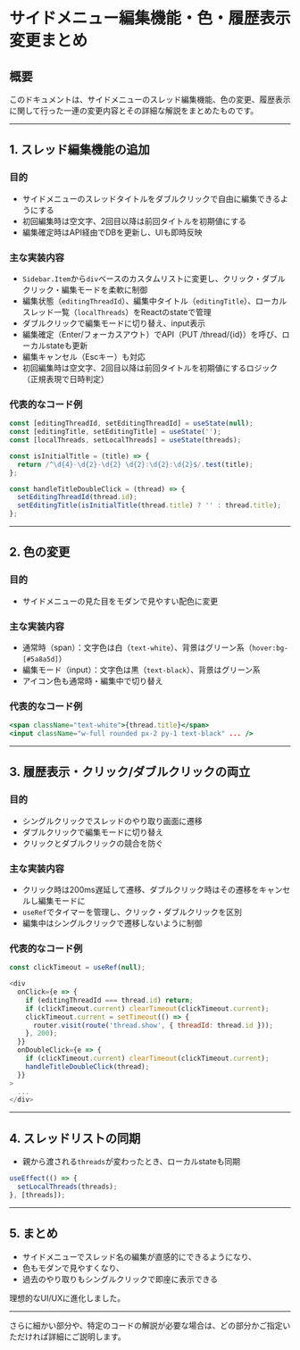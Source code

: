# サイドメニュー編集機能・色・履歴表示 変更まとめ

## 概要
このドキュメントは、サイドメニューのスレッド編集機能、色の変更、履歴表示に関して行った一連の変更内容とその詳細な解説をまとめたものです。

---

## 1. スレッド編集機能の追加

### 目的
- サイドメニューのスレッドタイトルをダブルクリックで自由に編集できるようにする
- 初回編集時は空文字、2回目以降は前回タイトルを初期値にする
- 編集確定時はAPI経由でDBを更新し、UIも即時反映

### 主な実装内容
- `Sidebar.Item`から`div`ベースのカスタムリストに変更し、クリック・ダブルクリック・編集モードを柔軟に制御
- 編集状態（`editingThreadId`）、編集中タイトル（`editingTitle`）、ローカルスレッド一覧（`localThreads`）をReactのstateで管理
- ダブルクリックで編集モードに切り替え、input表示
- 編集確定（Enter/フォーカスアウト）でAPI（PUT /thread/{id}）を呼び、ローカルstateも更新
- 編集キャンセル（Escキー）も対応
- 初回編集時は空文字、2回目以降は前回タイトルを初期値にするロジック（正規表現で日時判定）

### 代表的なコード例
```js
const [editingThreadId, setEditingThreadId] = useState(null);
const [editingTitle, setEditingTitle] = useState('');
const [localThreads, setLocalThreads] = useState(threads);

const isInitialTitle = (title) => {
  return /^\d{4}-\d{2}-\d{2} \d{2}:\d{2}:\d{2}$/.test(title);
};

const handleTitleDoubleClick = (thread) => {
  setEditingThreadId(thread.id);
  setEditingTitle(isInitialTitle(thread.title) ? '' : thread.title);
};
```

---

## 2. 色の変更

### 目的
- サイドメニューの見た目をモダンで見やすい配色に変更

### 主な実装内容
- 通常時（span）：文字色は白（`text-white`）、背景はグリーン系（`hover:bg-[#5a8a5d]`）
- 編集モード（input）：文字色は黒（`text-black`）、背景はグリーン系
- アイコン色も通常時・編集中で切り替え

### 代表的なコード例
```jsx
<span className="text-white">{thread.title}</span>
<input className="w-full rounded px-2 py-1 text-black" ... />
```

---

## 3. 履歴表示・クリック/ダブルクリックの両立

### 目的
- シングルクリックでスレッドのやり取り画面に遷移
- ダブルクリックで編集モードに切り替え
- クリックとダブルクリックの競合を防ぐ

### 主な実装内容
- クリック時は200ms遅延して遷移、ダブルクリック時はその遷移をキャンセルし編集モードに
- `useRef`でタイマーを管理し、クリック・ダブルクリックを区別
- 編集中はシングルクリックで遷移しないように制御

### 代表的なコード例
```js
const clickTimeout = useRef(null);

<div
  onClick={e => {
    if (editingThreadId === thread.id) return;
    if (clickTimeout.current) clearTimeout(clickTimeout.current);
    clickTimeout.current = setTimeout(() => {
      router.visit(route('thread.show', { threadId: thread.id }));
    }, 200);
  }}
  onDoubleClick={e => {
    if (clickTimeout.current) clearTimeout(clickTimeout.current);
    handleTitleDoubleClick(thread);
  }}
>
  ...
</div>
```

---

## 4. スレッドリストの同期

- 親から渡される`threads`が変わったとき、ローカルstateも同期
```js
useEffect(() => {
  setLocalThreads(threads);
}, [threads]);
```

---

## 5. まとめ

- サイドメニューでスレッド名の編集が直感的にできるようになり、
- 色もモダンで見やすくなり、
- 過去のやり取りもシングルクリックで即座に表示できる

理想的なUI/UXに進化しました。

---

さらに細かい部分や、特定のコードの解説が必要な場合は、どの部分かご指定いただければ詳細にご説明します。 
